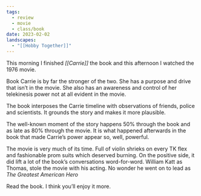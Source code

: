 ```yaml
---
tags:
  - review
  - movie
  - class/book
date: 2023-02-02
landscapes:
  - "[[Hobby Together]]"
---
```

This morning I finished _[[Carrie]]_ the book and this afternoon I watched the 1976 movie.

Book Carrie is by far the stronger of the two. She has a purpose and drive that isn’t in the movie. She also has an awareness and control of her telekinesis power not at all evident in the movie.

The book interposes the Carrie timeline with observations of friends, police and scientists. It grounds the story and makes it more plausible.

The well-known moment of the story happens 50% through the book and as late as 80% through the movie. It is what happened afterwards in the book that made Carrie’s power appear so, well, powerful.

The movie is very much of its time. Full of violin shrieks on every TK flex and fashionable prom suits which deserved burning. On the positive side, it did lift a lot of the book’s conversations word-for-word. William Katt as Thomas, stole the movie with his acting. No wonder he went on to lead as _The Greatest American Hero_

Read the book. I think you’ll enjoy it more.